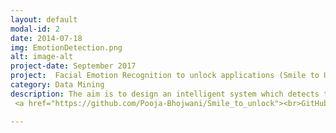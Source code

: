 ```yaml
---
layout: default
modal-id: 2
date: 2014-07-18
img: EmotionDetection.png
alt: image-alt
project-date: September 2017
project:  Facial Emotion Recognition to unlock applications (Smile to Unlock)   
category: Data Mining
description: The aim is to design an intelligent system which detects the person we ask it to look for and detects her/his emotion! Technologies- Artificial Intelligence, OpenCV, Python, Anaconda
 <a href="https://github.com/Pooja-Bhojwani/Smile_to_unlock"><br>GitHub Link</a>.

---
```

